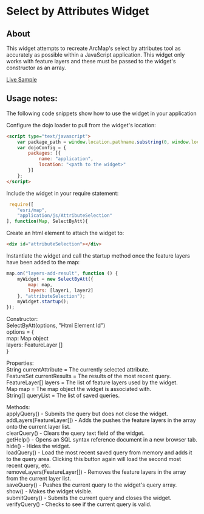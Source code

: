 # Select by Attributes Widget

## About
This widget attempts to recreate ArcMap's select by attributes tool as accurately as possible within a JavaScript application. This widget only works with feature layers and these must be passed to the widget's constructor as an array.

[Live Sample](http://esri.github.io/developer-support/web-js/3.x/select-by-attribute-widget/SelectByAtt/index.html)

## Usage notes:
The following code snippets show how to use the widget in your application

Configure the dojo loader to pull from the widget's location:
```html
<script type="text/javascript">
    var package_path = window.location.pathname.substring(0, window.location.pathname.lastIndexOf('/'));
    var dojoConfig = {
        packages: [{
            name: "application",
            location: "<path to the widget>"
        }]
    };
</script>

```
Include the widget in your require statement:
```javascript
 require([
	"esri/map",
	"application/js/AttributeSelection"
], function(Map, SelectByAtt){

```
Create an html element to attach the widget to:
```html
<div id="attributeSelection"></div>
```

Instantiate the widget and call the startup method once the feature layers have been added to the map:
```javascript
map.on("layers-add-result", function () {
	myWidget = new SelectByAtt({
		map: map,
		layers: [layer1, layer2]
	}, "attributeSelection");
	myWidget.startup();
});
```
Constructor:<br/>
SelectByAtt(options, "Html Element Id")<br/>
options = {<br/>
	map: Map object<br/>
	layers: FeatureLayer []<br/>
}<br/>

Properties:<br/>
String currentAttribute = The currently selected attribute.<br/>
FeatureSet currentResults = The results of the most recent query.<br/>
FeatureLayer[] layers = The list of feature layers used by the widget.<br/>
Map map = The map object the widget is associated with.<br/>
String[] queryList = The list of saved queries.<br/>

Methods:<br/>
applyQuery() - Submits the query but does not close the widget.<br/>
addLayers(FeatureLayer[]) - Adds the pushes the feature layers in the array onto the current layer list.<br/>
clearQuery() - Clears the query text field of the widget.<br/>
getHelp() - Opens an SQL syntax reference document in a new browser tab.<br/>
hide() - Hides the widget.<br/>
loadQuery() - Load the most recent saved query from memory and adds it to the query area. Clicking this button again will load the second most recent query, etc.<br/>
removeLayers(FeatureLayer[]) - Removes the feature layers in the array from the current layer list.<br/>
saveQuery() - Pushes the current query to the widget's query array.<br/>
show() - Makes the widget visible.<br/>
submitQuery() - Submits the current query and closes the widget.<br/>
verifyQuery() - Checks to see if the current query is valid.<br/>
